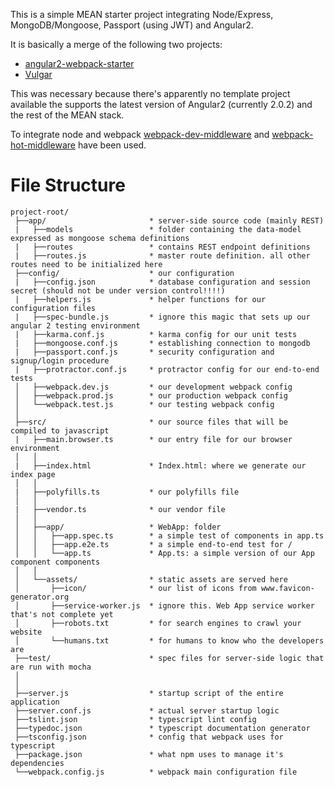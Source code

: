 This is a simple MEAN starter project integrating Node/Express, MongoDB/Mongoose, Passport (using JWT) and Angular2.

It is basically a merge of the following two projects:
- [angular2-webpack-starter](https://github.com/AngularClass/angular2-webpack-starter)
- [Vulgar](https://github.com/datatypevoid/vulgar)

This was necessary because there's apparently no template project available the supports the latest version of Angular2 (currently 2.0.2) and the rest of the MEAN stack.

To integrate node and webpack [webpack-dev-middleware](https://github.com/webpack/webpack-dev-middleware) and [webpack-hot-middleware](https://github.com/glenjamin/webpack-hot-middleware) have been used.

# File Structure

```
project-root/
 ├──app/                       * server-side source code (mainly REST)
 |   ├──models                 * folder containing the data-model expressed as mongoose schema definitions
 |   ├──routes                 * contains REST endpoint definitions
 |   ├──routes.js              * master route definition. all other routes need to be initialized here
 ├──config/                    * our configuration
 |   ├──config.json            * database configuration and session secret (should not be under version control!!!!)
 |   ├──helpers.js             * helper functions for our configuration files
 |   ├──spec-bundle.js         * ignore this magic that sets up our angular 2 testing environment
 |   ├──karma.conf.js          * karma config for our unit tests
 |   ├──mongoose.conf.js       * establishing connection to mongodb
 |   ├──passport.conf.js       * security configuration and signup/login procedure 
 |   ├──protractor.conf.js     * protractor config for our end-to-end tests
 │   ├──webpack.dev.js         * our development webpack config
 │   ├──webpack.prod.js        * our production webpack config
 │   └──webpack.test.js        * our testing webpack config
 │
 ├──src/                       * our source files that will be compiled to javascript
 |   ├──main.browser.ts        * our entry file for our browser environment
 │   │
 |   ├──index.html             * Index.html: where we generate our index page
 │   │
 |   ├──polyfills.ts           * our polyfills file
 │   │
 |   ├──vendor.ts              * our vendor file
 │   │
 │   ├──app/                   * WebApp: folder
 │   │   ├──app.spec.ts        * a simple test of components in app.ts
 │   │   ├──app.e2e.ts         * a simple end-to-end test for /
 │   │   └──app.ts             * App.ts: a simple version of our App component components
 │   │
 │   └──assets/                * static assets are served here
 │       ├──icon/              * our list of icons from www.favicon-generator.org
 │       ├──service-worker.js  * ignore this. Web App service worker that's not complete yet
 │       ├──robots.txt         * for search engines to crawl your website
 │       └──humans.txt         * for humans to know who the developers are
 ├──test/                      * spec files for server-side logic that are run with mocha
 │
 │
 ├──server.js                  * startup script of the entire application
 ├──server.conf.js             * actual server startup logic
 ├──tslint.json                * typescript lint config
 ├──typedoc.json               * typescript documentation generator
 ├──tsconfig.json              * config that webpack uses for typescript
 ├──package.json               * what npm uses to manage it's dependencies
 └──webpack.config.js          * webpack main configuration file
```